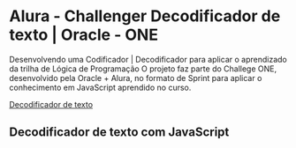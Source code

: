 # Alura - Challenger Decodificador de texto | Oracle - ONE

 Desenvolvendo uma Codificador | Decodificador para aplicar o aprendizado da trilha de Lógica de Programação
O projeto faz parte do Challege ONE, desenvolvido pela Oracle + Alura, no formato de Sprint para aplicar o 
conhecimento em JavaScript aprendido no curso.

[Decodificador de texto](https://challenge-encriptador-de-texto.vercel.app/)

## Decodificador de texto com JavaScript



